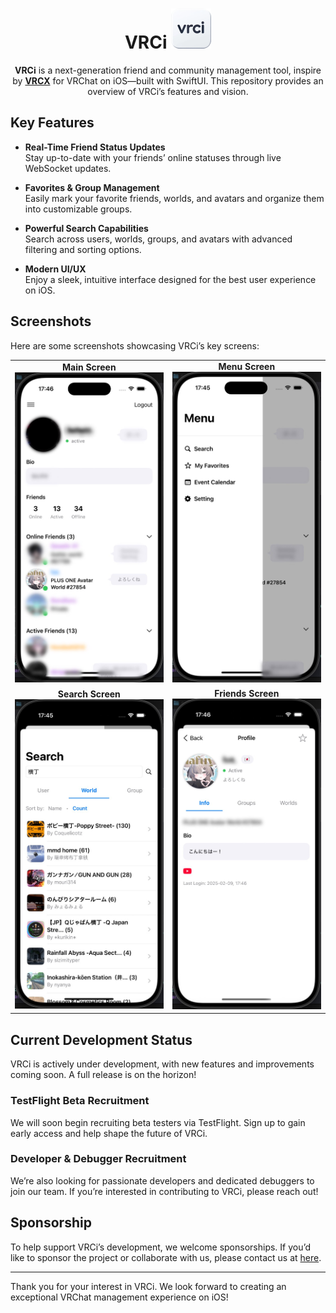 <div align="center">

# VRCi <img src="./icon/icon.png" width="64" height="64"> </img> 

**VRCi** is a next-generation friend and community management tool, inspire by [**VRCX**](https://github.com/vrcx-team/VRCX) for VRChat on iOS—built with SwiftUI. This repository provides an overview of VRCi’s features and vision.

<div align="left">

## Key Features

- **Real-Time Friend Status Updates**  
  Stay up-to-date with your friends’ online statuses through live WebSocket updates.

- **Favorites & Group Management**  
  Easily mark your favorite friends, worlds, and avatars and organize them into customizable groups.

- **Powerful Search Capabilities**  
  Search across users, worlds, groups, and avatars with advanced filtering and sorting options.

- **Modern UI/UX**  
  Enjoy a sleek, intuitive interface designed for the best user experience on iOS.

## Screenshots

Here are some screenshots showcasing VRCi’s key screens:


<table align="center">
  <tr>
    <td align="center">
      <strong>Main Screen</strong><br>
      <img src="./img/main.jpg" alt="Main Screen" width="300" />
    </td>
    <td align="center">
      <strong>Menu Screen</strong><br>
      <img src="./img/sidemenu.jpg" alt="Menu Screen" width="300" />
    </td>
  </tr>
  <tr>
    <td align="center">
      <strong>Search Screen</strong><br>
      <img src="./img/search.jpg" alt="Search Screen" width="300" />
    </td>
    <td align="center">
      <strong>Friends Screen</strong><br>
      <img src="./img/friendprofile.jpg" alt="Friends Screen" width="300" />
    </td>
  </tr>
</table>


## Current Development Status

VRCi is actively under development, with new features and improvements coming soon. A full release is on the horizon!

### TestFlight Beta Recruitment

We will soon begin recruiting beta testers via TestFlight. Sign up to gain early access and help shape the future of VRCi.

### Developer & Debugger Recruitment

We’re also looking for passionate developers and dedicated debuggers to join our team. If you’re interested in contributing to VRCi, please reach out!

## Sponsorship

To help support VRCi’s development, we welcome sponsorships. If you’d like to sponsor the project or collaborate with us, please contact us at [here](mailto:mk0-w5i9sw4a@proton.me).

---

Thank you for your interest in VRCi. We look forward to creating an exceptional VRChat management experience on iOS!
